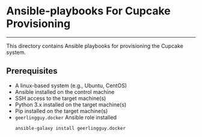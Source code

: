 # Ansible-playbooks For Cupcake Provisioning
----

This directory contains Ansible playbooks for provisioning the Cupcake system.


## Prerequisites
- A linux-based system (e.g., Ubuntu, CentOS)
- Ansible installed on the control machine
- SSH access to the target machine(s)
- Python 3.x installed on the target machine(s)
- Pip installed on the target machine(s)
- `geerlingguy.docker` Ansible role installed
  ```bash
  ansible-galaxy install geerlingguy.docker
  ```
  
